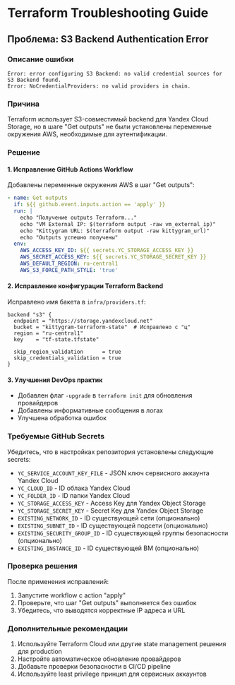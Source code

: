# Terraform Troubleshooting Guide

## Проблема: S3 Backend Authentication Error

### Описание ошибки
```
Error: error configuring S3 Backend: no valid credential sources for S3 Backend found.
Error: NoCredentialProviders: no valid providers in chain.
```

### Причина
Terraform использует S3-совместимый backend для Yandex Cloud Storage, но в шаге "Get outputs" не были установлены переменные окружения AWS, необходимые для аутентификации.

### Решение

#### 1. Исправление GitHub Actions Workflow
Добавлены переменные окружения AWS в шаг "Get outputs":

```yaml
- name: Get outputs
  if: ${{ github.event.inputs.action == 'apply' }}
  run: |
    echo "Получение outputs Terraform..."
    echo "VM External IP: $(terraform output -raw vm_external_ip)"
    echo "Kittygram URL: $(terraform output -raw kittygram_url)"
    echo "Outputs успешно получены"
  env:
    AWS_ACCESS_KEY_ID: ${{ secrets.YC_STORAGE_ACCESS_KEY }}
    AWS_SECRET_ACCESS_KEY: ${{ secrets.YC_STORAGE_SECRET_KEY }}
    AWS_DEFAULT_REGION: ru-central1
    AWS_S3_FORCE_PATH_STYLE: 'true'
```

#### 2. Исправление конфигурации Terraform Backend
Исправлено имя бакета в `infra/providers.tf`:

```hcl
backend "s3" {
  endpoint = "https://storage.yandexcloud.net"
  bucket = "kittygram-terraform-state"  # Исправлено с "ц"
  region = "ru-central1"
  key    = "tf-state.tfstate"

  skip_region_validation      = true
  skip_credentials_validation = true
}
```

#### 3. Улучшения DevOps практик
- Добавлен флаг `-upgrade` в `terraform init` для обновления провайдеров
- Добавлены информативные сообщения в логах
- Улучшена обработка ошибок

### Требуемые GitHub Secrets
Убедитесь, что в настройках репозитория установлены следующие secrets:

- `YC_SERVICE_ACCOUNT_KEY_FILE` - JSON ключ сервисного аккаунта Yandex Cloud
- `YC_CLOUD_ID` - ID облака Yandex Cloud
- `YC_FOLDER_ID` - ID папки Yandex Cloud
- `YC_STORAGE_ACCESS_KEY` - Access Key для Yandex Object Storage
- `YC_STORAGE_SECRET_KEY` - Secret Key для Yandex Object Storage
- `EXISTING_NETWORK_ID` - ID существующей сети (опционально)
- `EXISTING_SUBNET_ID` - ID существующей подсети (опционально)
- `EXISTING_SECURITY_GROUP_ID` - ID существующей группы безопасности (опционально)
- `EXISTING_INSTANCE_ID` - ID существующей ВМ (опционально)

### Проверка решения
После применения исправлений:
1. Запустите workflow с action "apply"
2. Проверьте, что шаг "Get outputs" выполняется без ошибок
3. Убедитесь, что выводятся корректные IP адреса и URL

### Дополнительные рекомендации
1. Используйте Terraform Cloud или другие state management решения для production
2. Настройте автоматическое обновление провайдеров
3. Добавьте проверки безопасности в CI/CD pipeline
4. Используйте least privilege принцип для сервисных аккаунтов
